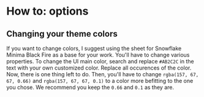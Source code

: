 How to: options
=========
Changing your theme colors
-------------
If you want to change colors, I suggest using the sheet for Snowflake Minima Black Fire as a base for your work.
You'll have to change various properties. To change the UI main color, search and replace `#AB2C2C` in the text with your own customized color. Replace all occurences of the color. Now, there is one thing left to do. Then, you'll have to change `rgba(157, 67, 67, 0.66)` and `rgba(157, 67, 67, 0.1)` to a color more befitting to the one you chose. We recommend you keep the `0.66` and `0.1` as they are.